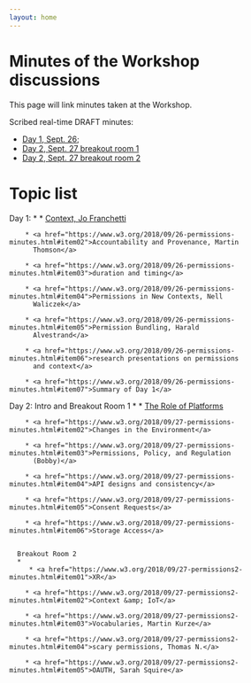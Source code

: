 ```yaml
---
layout: home
---
```


# Minutes of the Workshop discussions

This page will link minutes taken at the Workshop.

Scribed real-time DRAFT minutes: 
* [Day 1, Sept. 26](https://www.w3.org/2018/09/26-permissions-minutes.html); 
* [Day 2, Sept. 27 breakout room 1](https://www.w3.org/2018/09/27-permissions-minutes.html)
* [Day 2, Sept. 27 breakout room 2](https://www.w3.org/2018/09/27-permissions2-minutes.html)



# Topic list
 
Day 1:
      *
        * <a href="https://www.w3.org/2018/09/26-permissions-minutes.html#item01">Context, Jo Franchetti</a>
        
        * <a href="https://www.w3.org/2018/09/26-permissions-minutes.html#item02">Accountability and Provenance, Martin
          Thomson</a>
        
        * <a href="https://www.w3.org/2018/09/26-permissions-minutes.html#item03">duration and timing</a>
        
        * <a href="https://www.w3.org/2018/09/26-permissions-minutes.html#item04">Permissions in New Contexts, Nell
          Waliczek</a>
        
        * <a href="https://www.w3.org/2018/09/26-permissions-minutes.html#item05">Permission Bundling, Harald
          Alvestrand</a>
        
        * <a href="https://www.w3.org/2018/09/26-permissions-minutes.html#item06">research presentations on permissions
          and context</a>
        
        * <a href="https://www.w3.org/2018/09/26-permissions-minutes.html#item07">Summary of Day 1</a>
        
      
      
 Day 2: 
      Intro and Breakout Room 1
       *  * <a href="https://www.w3.org/2018/09/27-permissions-minutes.html#item01">The Role of Platforms</a>
        
        * <a href="https://www.w3.org/2018/09/27-permissions-minutes.html#item02">Changes in the Environment</a>
        
        * <a href="https://www.w3.org/2018/09/27-permissions-minutes.html#item03">Permissions, Policy, and Regulation
          (Bobby)</a>
        
        * <a href="https://www.w3.org/2018/09/27-permissions-minutes.html#item04">API designs and consistency</a>
        
        * <a href="https://www.w3.org/2018/09/27-permissions-minutes.html#item05">Consent Requests</a>
        
        * <a href="https://www.w3.org/2018/09/27-permissions-minutes.html#item06">Storage Access</a>
        
      
      Breakout Room 2
      *
         * <a href="https://www.w3.org/2018/09/27-permissions2-minutes.html#item01">XR</a>
        
        * <a href="https://www.w3.org/2018/09/27-permissions2-minutes.html#item02">Context &amp; IoT</a>
        
        * <a href="https://www.w3.org/2018/09/27-permissions2-minutes.html#item03">Vocabularies, Martin Kurze</a>
        
        * <a href="https://www.w3.org/2018/09/27-permissions2-minutes.html#item04">scary permissions, Thomas N.</a>
        
        * <a href="https://www.w3.org/2018/09/27-permissions2-minutes.html#item05">OAUTH, Sarah Squire</a>
        
      

